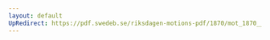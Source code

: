 ```yaml
---
layout: default
UpRedirect: https://pdf.swedeb.se/riksdagen-motions-pdf/1870/mot_1870__fk__00001.pdf
---
```

